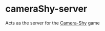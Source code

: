 # cameraShy-server
Acts as the server for the [Camera-Shy](https://github.com/eladdekel/camerashy) game
